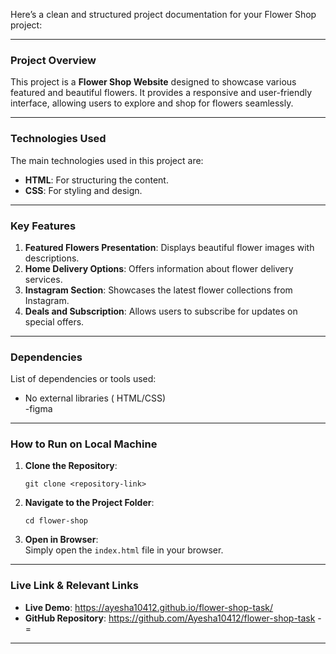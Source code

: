 Here’s a clean and structured project documentation for your Flower Shop project:

---

### **Project Overview**
This project is a **Flower Shop Website** designed to showcase various featured and beautiful flowers. It provides a responsive and user-friendly interface, allowing users to explore and shop for flowers seamlessly.

---

### **Technologies Used**
The main technologies used in this project are:
- **HTML**: For structuring the content.
- **CSS**: For styling and design.


---

### **Key Features**
1. **Featured Flowers Presentation**: Displays beautiful flower images with descriptions.  
2. **Home Delivery Options**: Offers information about flower delivery services.  
3. **Instagram Section**: Showcases the latest flower collections from Instagram.  
4. **Deals and Subscription**: Allows users to subscribe for updates on special offers.  

---

### **Dependencies**
List of dependencies or tools used:  
- No external libraries ( HTML/CSS)  
-figma

---

### **How to Run on Local Machine**
1. **Clone the Repository**:  
   ```
   git clone <repository-link>
   ```

2. **Navigate to the Project Folder**:  
   ```
   cd flower-shop
   ```

3. **Open in Browser**:  
   Simply open the `index.html` file in your browser.

---

### **Live Link & Relevant Links**
- **Live Demo**:   https://ayesha10412.github.io/flower-shop-task/
- **GitHub Repository**: https://github.com/Ayesha10412/flower-shop-task
-=

---


